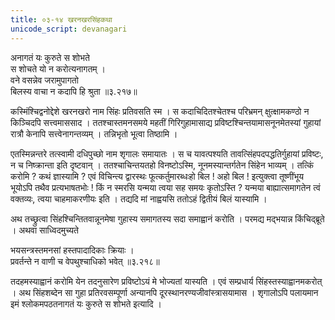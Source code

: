 ```yaml
---
title: ०३-१४ खरनखरसिंहकथा
unicode_script: devanagari
---
```

अनागतं यः कुरुते स शोभते  
स शोचते यो न करोत्यनागतम् ।  
वने वसन्नेव जरामुपागतो  
बिलस्य वाचा न कदापि हि श्रुता ॥३.२१७॥

कस्मिंश्चिद्वनोद्देशे खरनखरो नाम सिंहः प्रतिवसति स्म । स कदाचिदितश्चेतश्च परिभ्रमन् क्षुत्क्षामकण्ठो न किञ्चिदपि सत्त्वमाससाद । ततश्चास्तमनसमये महतीं गिरिगुहामासाद्य प्रविष्टश्चिन्तयामासनूनमेतस्यां गुहायां रात्रौ केनापि सत्त्वेनागन्तव्यम् । तन्निभृतो भूत्वा तिष्ठामि ।  

एतस्मिन्नन्तरे तत्स्वामी दधिपुच्छो नाम शृगालः समायातः । स च यावत्पश्यति तावत्सिंहपदपद्धतिर्गुहायां प्रविष्टः, न च निष्क्रान्ता इति दृष्टवान् । ततश्चाचिन्तयतहो विनष्टोऽस्मि, नूनमस्यान्तर्गतेन सिंहेन भाव्यम् । तत्किं करोमि ? कथं ज्ञास्यामि ? एवं विचिन्त्य द्वारस्थः फूत्कर्तुमारब्धःहो बिल ! अहो बिल ! इत्युक्त्वा तूष्णींभूय भूयोऽपि तथैव प्रत्यभाषतभोः ! किं न स्मरसि यन्मया त्वया सह समयः कृतोऽस्ति ? यन्मया बाह्यात्समागतेन त्वं वक्तव्यः, त्वया चाहमाकरणीयः इति । तद्यदि मां नाह्वयसि
ततोऽहं द्वितीयं बिलं यास्यामि ।  

अथ तच्छ्रुत्वा सिंहश्चिन्तितवान्नूनमेषा गुहास्य समागतस्य सदा समाह्वानं करोति । परमद्य मद्भयान्न किंचिद्ब्रूते । अथवा साध्विदमुच्यते

भयसन्त्रस्तमनसां हस्तपादादिकाः क्रियाः ।  
प्रवर्तन्ते न वाणी च वेपथुश्चाधिको भवेत् ॥३.२१८॥

तदहमस्याह्वानं करोमि येन तदनुसारेण प्रविष्टोऽयं मे भोज्यतां यास्यति । एवं सम्प्रधार्य सिंहस्तस्याह्वानमकरोत् । अथ सिंहशब्देन सा गुहा प्रतिरवसम्पूर्णा अन्यानपि दूरस्थानरण्यजीवांस्त्रासयामास । शृगालोऽपि पलायमान इमं श्लोकमपठतनागतं यः कुरुते स शोभते इत्यादि ।  
